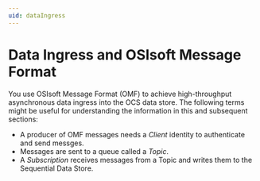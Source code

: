 ```yaml
---
uid: dataIngress
---
```


Data Ingress and OSIsoft Message Format
=======================================

You use OSIsoft Message Format (OMF) to achieve high-throughput asynchronous data ingress 
into the OCS data store. The following terms might be useful for understanding the information
in this and subsequent sections:

* A producer of OMF messages needs a *Client* identity to authenticate and send messges.
* Messages are sent to a queue called a *Topic*. 
* A *Subscription* receives messages from a Topic and writes them to the Sequential Data Store.
